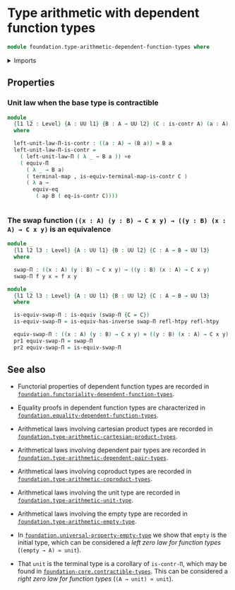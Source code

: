 # Type arithmetic with dependent function types

```agda
module foundation.type-arithmetic-dependent-function-types where
```

<details><summary>Imports</summary>

```agda
open import foundation.contractible-types
open import foundation.dependent-pair-types
open import foundation.equivalences
open import foundation.functoriality-dependent-function-types
open import foundation.homotopies
open import foundation.identity-types
open import foundation.type-arithmetic-unit-type
open import foundation.unit-type
open import foundation.univalence
open import foundation.universe-levels
```

</details>

## Properties

### Unit law when the base type is contractible

```agda
module _
  {l1 l2 : Level} {A : UU l1} {B : A → UU l2} (C : is-contr A) (a : A)
  where

  left-unit-law-Π-is-contr : ((a : A) → (B a)) ≃ B a
  left-unit-law-Π-is-contr =
    ( left-unit-law-Π ( λ _ → B a )) ∘e
    ( equiv-Π
      ( λ _ → B a)
      ( terminal-map , is-equiv-terminal-map-is-contr C )
      ( λ a →
        equiv-eq
         ( ap B ( eq-is-contr C))))



```

### The swap function `((x : A) (y : B) → C x y) → ((y : B) (x : A) → C x y)` is an equivalence

```agda
module _
  {l1 l2 l3 : Level} {A : UU l1} {B : UU l2} {C : A → B → UU l3}
  where

  swap-Π : ((x : A) (y : B) → C x y) → ((y : B) (x : A) → C x y)
  swap-Π f y x = f x y

module _
  {l1 l2 l3 : Level} {A : UU l1} {B : UU l2} {C : A → B → UU l3}
  where

  is-equiv-swap-Π : is-equiv (swap-Π {C = C})
  is-equiv-swap-Π = is-equiv-has-inverse swap-Π refl-htpy refl-htpy

  equiv-swap-Π : ((x : A) (y : B) → C x y) ≃ ((y : B) (x : A) → C x y)
  pr1 equiv-swap-Π = swap-Π
  pr2 equiv-swap-Π = is-equiv-swap-Π
```

## See also

- Functorial properties of dependent function types are recorded in
  [`foundation.functoriality-dependent-function-types`](foundation.functoriality-dependent-function-types.md).
- Equality proofs in dependent function types are characterized in
  [`foundation.equality-dependent-function-types`](foundation.equality-dependent-function-types.md).

- Arithmetical laws involving cartesian product types are recorded in
  [`foundation.type-arithmetic-cartesian-product-types`](foundation.type-arithmetic-cartesian-product-types.md).
- Arithmetical laws involving dependent pair types are recorded in
  [`foundation.type-arithmetic-dependent-pair-types`](foundation.type-arithmetic-dependent-pair-types.md).
- Arithmetical laws involving coproduct types are recorded in
  [`foundation.type-arithmetic-coproduct-types`](foundation.type-arithmetic-coproduct-types.md).
- Arithmetical laws involving the unit type are recorded in
  [`foundation.type-arithmetic-unit-type`](foundation.type-arithmetic-unit-type.md).
- Arithmetical laws involving the empty type are recorded in
  [`foundation.type-arithmetic-empty-type`](foundation.type-arithmetic-empty-type.md).

- In [`foundation.universal-property-empty-type`](foundation.universal-property-empty-type.md)
  we show that `empty` is the initial type, which can be considered a
  *left zero law for function types* (`(empty → A) ≃ unit`).
- That `unit` is the terminal type is a corollary of `is-contr-Π`, which may be found in
  [`foundation-core.contractible-types`](foundation-core.contractible-types.md).
  This can be considered a *right zero law for function types* (`(A → unit) ≃ unit`).
